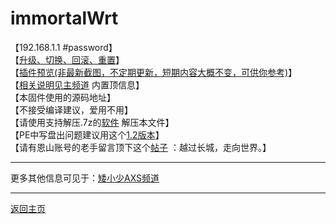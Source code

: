 # immortalWrt

【192.168.1.1 #password】         
【[升级、切换、回滚、重置](https://t.me/OpenWRTcn/48)】               
【[插件预览(非最新截图，不定期更新，短期内容大概不变，可供你参考)]()】            
【[相关说明见主频道](https://t.me/OpenWRTcn) 内置顶信息】              
【本固件使用的源码地址】            
【不接受编译建议，爱用不用】            
【请使用支持解压.7z的[软件](https://cn.bandisoft.com/bandizip/) 解压本文件】            
【PE中写盘出问题建议用这个[1.2版本](https://t.me/OpenWRTcn/8)】               
【请有恩山账号的老手留言顶下这个[帖子](https://www.right.com.cn/forum/thread-4053643-1-1.html) ：越过长城，走向世界。】                 
    
---------------------------------------            
更多其他信息可见于：[矮小少AXS频道](https://t.me/aixiaoshao)        

---------------------------------------           

[返回主页](https://github.com/boduoyejieyi666/whonolikeboduoyejieyi/blob/main/README.md)         
